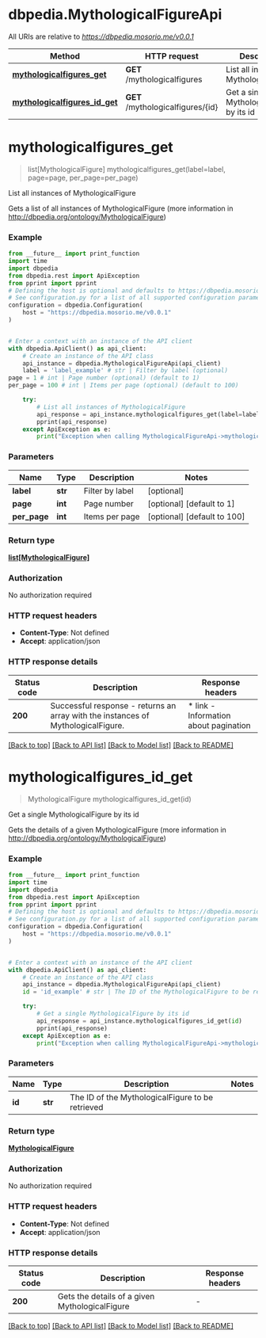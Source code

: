 # dbpedia.MythologicalFigureApi

All URIs are relative to *https://dbpedia.mosorio.me/v0.0.1*

Method | HTTP request | Description
------------- | ------------- | -------------
[**mythologicalfigures_get**](MythologicalFigureApi.md#mythologicalfigures_get) | **GET** /mythologicalfigures | List all instances of MythologicalFigure
[**mythologicalfigures_id_get**](MythologicalFigureApi.md#mythologicalfigures_id_get) | **GET** /mythologicalfigures/{id} | Get a single MythologicalFigure by its id


# **mythologicalfigures_get**
> list[MythologicalFigure] mythologicalfigures_get(label=label, page=page, per_page=per_page)

List all instances of MythologicalFigure

Gets a list of all instances of MythologicalFigure (more information in http://dbpedia.org/ontology/MythologicalFigure)

### Example

```python
from __future__ import print_function
import time
import dbpedia
from dbpedia.rest import ApiException
from pprint import pprint
# Defining the host is optional and defaults to https://dbpedia.mosorio.me/v0.0.1
# See configuration.py for a list of all supported configuration parameters.
configuration = dbpedia.Configuration(
    host = "https://dbpedia.mosorio.me/v0.0.1"
)


# Enter a context with an instance of the API client
with dbpedia.ApiClient() as api_client:
    # Create an instance of the API class
    api_instance = dbpedia.MythologicalFigureApi(api_client)
    label = 'label_example' # str | Filter by label (optional)
page = 1 # int | Page number (optional) (default to 1)
per_page = 100 # int | Items per page (optional) (default to 100)

    try:
        # List all instances of MythologicalFigure
        api_response = api_instance.mythologicalfigures_get(label=label, page=page, per_page=per_page)
        pprint(api_response)
    except ApiException as e:
        print("Exception when calling MythologicalFigureApi->mythologicalfigures_get: %s\n" % e)
```

### Parameters

Name | Type | Description  | Notes
------------- | ------------- | ------------- | -------------
 **label** | **str**| Filter by label | [optional] 
 **page** | **int**| Page number | [optional] [default to 1]
 **per_page** | **int**| Items per page | [optional] [default to 100]

### Return type

[**list[MythologicalFigure]**](MythologicalFigure.md)

### Authorization

No authorization required

### HTTP request headers

 - **Content-Type**: Not defined
 - **Accept**: application/json

### HTTP response details
| Status code | Description | Response headers |
|-------------|-------------|------------------|
**200** | Successful response - returns an array with the instances of MythologicalFigure. |  * link - Information about pagination <br>  |

[[Back to top]](#) [[Back to API list]](../README.md#documentation-for-api-endpoints) [[Back to Model list]](../README.md#documentation-for-models) [[Back to README]](../README.md)

# **mythologicalfigures_id_get**
> MythologicalFigure mythologicalfigures_id_get(id)

Get a single MythologicalFigure by its id

Gets the details of a given MythologicalFigure (more information in http://dbpedia.org/ontology/MythologicalFigure)

### Example

```python
from __future__ import print_function
import time
import dbpedia
from dbpedia.rest import ApiException
from pprint import pprint
# Defining the host is optional and defaults to https://dbpedia.mosorio.me/v0.0.1
# See configuration.py for a list of all supported configuration parameters.
configuration = dbpedia.Configuration(
    host = "https://dbpedia.mosorio.me/v0.0.1"
)


# Enter a context with an instance of the API client
with dbpedia.ApiClient() as api_client:
    # Create an instance of the API class
    api_instance = dbpedia.MythologicalFigureApi(api_client)
    id = 'id_example' # str | The ID of the MythologicalFigure to be retrieved

    try:
        # Get a single MythologicalFigure by its id
        api_response = api_instance.mythologicalfigures_id_get(id)
        pprint(api_response)
    except ApiException as e:
        print("Exception when calling MythologicalFigureApi->mythologicalfigures_id_get: %s\n" % e)
```

### Parameters

Name | Type | Description  | Notes
------------- | ------------- | ------------- | -------------
 **id** | **str**| The ID of the MythologicalFigure to be retrieved | 

### Return type

[**MythologicalFigure**](MythologicalFigure.md)

### Authorization

No authorization required

### HTTP request headers

 - **Content-Type**: Not defined
 - **Accept**: application/json

### HTTP response details
| Status code | Description | Response headers |
|-------------|-------------|------------------|
**200** | Gets the details of a given MythologicalFigure |  -  |

[[Back to top]](#) [[Back to API list]](../README.md#documentation-for-api-endpoints) [[Back to Model list]](../README.md#documentation-for-models) [[Back to README]](../README.md)

